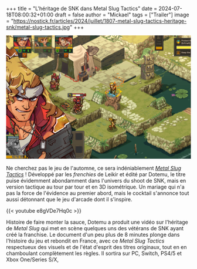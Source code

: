 +++
title = "L'héritage de SNK dans Metal Slug Tactics"
date = 2024-07-18T08:00:32+01:00
draft = false
author = "Mickael"
tags = ["Trailer"]
image = "https://nostick.fr/articles/2024/juillet/1807-metal-slug-tactics-heritage-snk/metal-slug-tactics.jpg"
+++

![Metal Slug Tactics](metal-slug-tactics.jpg "")

Ne cherchez pas le jeu de l'automne, ce sera indéniablement *[Metal Slug Tactics](https://metalslugtactics.com)* ! Développé par les *frenchies* de Leikir et édité par Dotemu, le titre puise évidemment abondamment dans l'univers du shoot de SNK, mais en version tactique au tour par tour et en 3D isométrique. Un mariage qui n'a pas la force de l'évidence au premier abord, mais le cocktail s'annonce tout aussi détonnant que le jeu d'arcade dont il s'inspire.

{{< youtube e8gVDe7Hq0c >}} 

Histoire de faire monter la sauce, Dotemu a produit une vidéo sur l'héritage de *Metal Slug* qui met en scène quelques uns des vétérans de SNK ayant créé la franchise. Le document d'un peu plus de 8 minutes plonge dans l'histoire du jeu et rebondit en France, avec ce *Metal Slug Tactics* respectueux des visuels et de l'état d'esprit des titres originaux, tout en en chamboulant complètement les règles. Il sortira sur PC, Switch, PS4/5 et Xbox One/Series S/X,